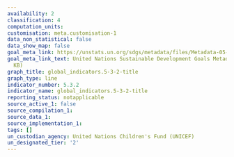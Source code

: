 ```yaml
---
availability: 2
classification: 4
computation_units:
customisation: meta.customisation-1
data_non_statistical: false
data_show_map: false
goal_meta_link: https://unstats.un.org/sdgs/metadata/files/Metadata-05-03-02.pdf
goal_meta_link_text: United Nations Sustainable Development Goals Metadata (PDF 206
  KB)
graph_title: global_indicators.5-3-2-title
graph_type: line
indicator_number: 5.3.2
indicator_name: global_indicators.5-3-2-title
reporting_status: notapplicable
source_active_1: false
source_compilation_1:
source_data_1:
source_implementation_1:
tags: []
un_custodian_agency: United Nations Children's Fund (UNICEF)
un_designated_tier: '2'
---
```


